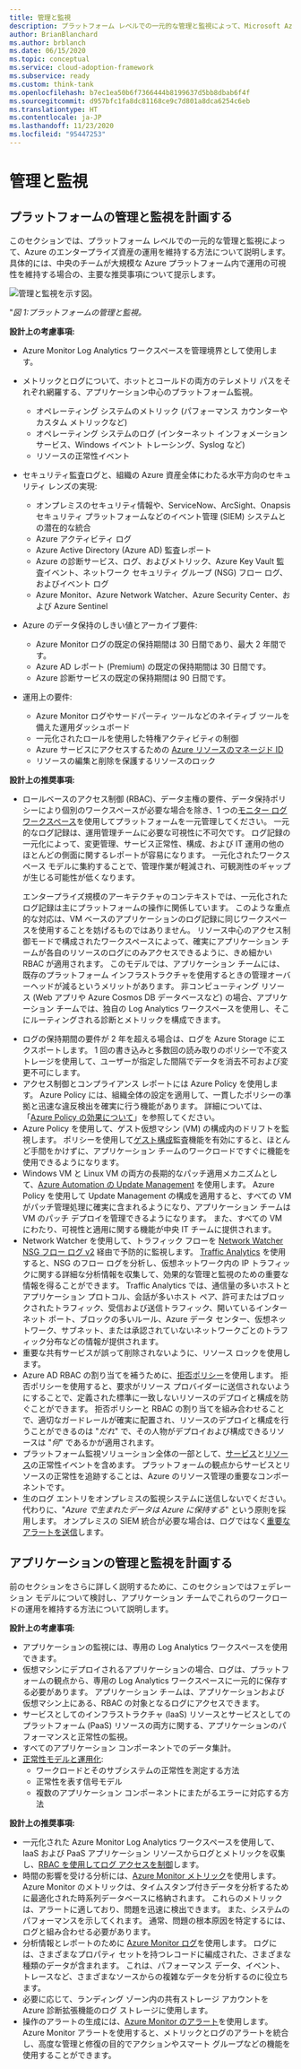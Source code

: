```yaml
---
title: 管理と監視
description: プラットフォーム レベルでの一元的な管理と監視によって、Microsoft Azure のエンタープライズ資産の運用を維持する方法について説明します。
author: BrianBlanchard
ms.author: brblanch
ms.date: 06/15/2020
ms.topic: conceptual
ms.service: cloud-adoption-framework
ms.subservice: ready
ms.custom: think-tank
ms.openlocfilehash: b7ec1ea50b6f7366444b8199637d5bb8dbab6f4f
ms.sourcegitcommit: d957bfc1fa8dc81168ce9c7d801a8dca6254c6eb
ms.translationtype: HT
ms.contentlocale: ja-JP
ms.lasthandoff: 11/23/2020
ms.locfileid: "95447253"
---
```

# <a name="management-and-monitoring"></a>管理と監視

## <a name="plan-platform-management-and-monitoring"></a>プラットフォームの管理と監視を計画する

このセクションでは、プラットフォーム レベルでの一元的な管理と監視によって、Azure のエンタープライズ資産の運用を維持する方法について説明します。 具体的には、中央のチームが大規模な Azure プラットフォーム内で運用の可視性を維持する場合の、主要な推奨事項について提示します。

![管理と監視を示す図。](./media/management-and-monitoring.png)

"_図 1:プラットフォームの管理と監視。_

<!-- cSpell:ignore syslogs SIEM -->

**設計上の考慮事項:**

- Azure Monitor Log Analytics ワークスペースを管理境界として使用します。
- メトリックとログについて、ホットとコールドの両方のテレメトリ パスをそれぞれ網羅する、アプリケーション中心のプラットフォーム監視。
  - オペレーティング システムのメトリック (パフォーマンス カウンターやカスタム メトリックなど)
  - オペレーティング システムのログ (インターネット インフォメーション サービス、Windows イベント トレーシング、Syslog など)
  - リソースの正常性イベント
- セキュリティ監査ログと、組織の Azure 資産全体にわたる水平方向のセキュリティ レンズの実現:
  - オンプレミスのセキュリティ情報や、ServiceNow、ArcSight、Onapsis セキュリティ プラットフォームなどのイベント管理 (SIEM) システムとの潜在的な統合
  - Azure アクティビティ ログ
  - Azure Active Directory (Azure AD) 監査レポート
  - Azure の診断サービス、ログ、およびメトリック、Azure Key Vault 監査イベント、ネットワーク セキュリティ グループ (NSG) フロー ログ、およびイベント ログ
  - Azure Monitor、Azure Network Watcher、Azure Security Center、および Azure Sentinel
- Azure のデータ保持のしきい値とアーカイブ要件:
  - Azure Monitor ログの既定の保持期間は 30 日間であり、最大 2 年間です。
  - Azure AD レポート (Premium) の既定の保持期間は 30 日間です。
  - Azure 診断サービスの既定の保持期間は 90 日間です。

- 運用上の要件:
  - Azure Monitor ログやサードパーティ ツールなどのネイティブ ツールを備えた運用ダッシュボード
  - 一元化されたロールを使用した特権アクティビティの制御
  - Azure サービスにアクセスするための [Azure リソースのマネージド ID](/azure/active-directory/managed-identities-azure-resources/overview)
  - リソースの編集と削除を保護するリソースのロック

**設計上の推奨事項:**

- ロールベースのアクセス制御 (RBAC)、データ主権の要件、データ保持ポリシーにより個別のワークスペースが必要な場合を除き、1 つの[モニター ログ ワークスペース](/azure/azure-monitor/platform/design-logs-deployment)を使用してプラットフォームを一元管理してください。 一元的なログ記録は、運用管理チームに必要な可視性に不可欠です。 ログ記録の一元化によって、変更管理、サービス正常性、構成、および IT 運用の他のほとんどの側面に関するレポートが容易になります。 一元化されたワークスペース モデルに集約することで、管理作業が軽減され、可観測性のギャップが生じる可能性が低くなります。

    エンタープライズ規模のアーキテクチャのコンテキストでは、一元化されたログ記録は主にプラットフォームの操作に関係しています。 このような重点的な対応は、VM ベースのアプリケーションのログ記録に同じワークスペースを使用することを妨げるものではありません。 リソース中心のアクセス制御モードで構成されたワークスペースによって、確実にアプリケーション チームが各自のリソースのログにのみアクセスできるように、きめ細かい RBAC が適用されます。 このモデルでは、アプリケーション チームには、既存のプラットフォーム インフラストラクチャを使用するときの管理オーバーヘッドが減るというメリットがあります。 非コンピューティング リソース (Web アプリや Azure Cosmos DB データベースなど) の場合、アプリケーション チームでは、独自の Log Analytics ワークスペースを使用し、そこにルーティングされる診断とメトリックを構成できます。

<!-- docutune:ignore WORM -->

- ログの保持期間の要件が 2 年を超える場合は、ログを Azure Storage にエクスポートします。 1 回の書き込みと多数回の読み取りのポリシーで不変ストレージを使用して、ユーザーが指定した間隔でデータを消去不可および変更不可にします。
- アクセス制御とコンプライアンス レポートには Azure Policy を使用します。 Azure Policy には、組織全体の設定を適用して、一貫したポリシーの準拠と迅速な違反検出を確実に行う機能があります。 詳細については、「[Azure Policy の効果について](/azure/governance/policy/concepts/effects)」を参照してください。
- Azure Policy を使用して、ゲスト仮想マシン (VM) の構成内のドリフトを監視します。 ポリシーを使用して[ゲスト構成](/azure/governance/policy/concepts/guest-configuration)監査機能を有効にすると、ほとんど手間をかけずに、アプリケーション チームのワークロードですぐに機能を使用できるようになります。
- Windows VM と Linux VM の両方の長期的なパッチ適用メカニズムとして、[Azure Automation の Update Management](/azure/automation/update-management/overview) を使用します。 Azure Policy を使用して Update Management の構成を適用すると、すべての VM がパッチ管理処理に確実に含まれるようになり、アプリケーション チームは VM のパッチ デプロイを管理できるようになります。 また、すべての VM にわたり、可視性と適用に関する機能が中央 IT チームに提供されます。
- Network Watcher を使用して、トラフィック フローを [Network Watcher NSG フロー ログ v2](/azure/network-watcher/network-watcher-nsg-flow-logging-overview) 経由で予防的に監視します。 [Traffic Analytics](/azure/network-watcher/traffic-analytics) を使用すると、NSG のフロー ログを分析し、仮想ネットワーク内の IP トラフィックに関する詳細な分析情報を収集して、効果的な管理と監視のための重要な情報を得ることができます。 Traffic Analytics では、通信量の多いホストとアプリケーション プロトコル、会話が多いホスト ペア、許可またはブロックされたトラフィック、受信および送信トラフィック、開いているインターネット ポート、ブロックの多いルール、Azure データ センター、仮想ネットワーク、サブネット、または承認されていないネットワークごとのトラフィック分布などの情報が提供されます。
- 重要な共有サービスが誤って削除されないように、リソース ロックを使用します。
- Azure AD RBAC の割り当てを補うために、[拒否ポリシー](/azure/governance/policy/concepts/effects#deny)を使用します。 拒否ポリシーを使用すると、要求がリソース プロバイダーに送信されないようにすることで、定義された標準に一致しないリソースのデプロイと構成を防ぐことができます。 拒否ポリシーと RBAC の割り当てを組み合わせることで、適切なガードレールが確実に配置され、リソースのデプロイと構成を行うことができるのは "_だれ_" で、その人物がデプロイおよび構成できるリソースは "_何_" であるかが適用されます。
- プラットフォーム監視ソリューション全体の一部として、[サービス](/azure/service-health/service-health-overview)と[リソース](/azure/service-health/resource-health-overview)の正常性イベントを含めます。 プラットフォームの観点からサービスとリソースの正常性を追跡することは、Azure のリソース管理の重要なコンポーネントです。
- 生のログ エントリをオンプレミスの監視システムに送信しないでください。 代わりに、"_Azure で生まれたデータは Azure に保持する_" という原則を採用します。 オンプレミスの SIEM 統合が必要な場合は、ログではなく[重要なアラートを送信](/azure/security-center/continuous-export)します。

## <a name="plan-for-application-management-and-monitoring"></a>アプリケーションの管理と監視を計画する

前のセクションをさらに詳しく説明するために、このセクションではフェデレーション モデルについて検討し、アプリケーション チームでこれらのワークロードの運用を維持する方法について説明します。

**設計上の考慮事項:**

- アプリケーションの監視には、専用の Log Analytics ワークスペースを使用できます。
- 仮想マシンにデプロイされるアプリケーションの場合、ログは、プラットフォームの観点から、専用の Log Analytics ワークスペースに一元的に保存する必要があります。 アプリケーション チームは、アプリケーションおよび仮想マシン上にある、RBAC の対象となるログにアクセスできます。
- サービスとしてのインフラストラクチャ (IaaS) リソースとサービスとしてのプラットフォーム (PaaS) リソースの両方に関する、アプリケーションのパフォーマンスと正常性の監視。
- すべてのアプリケーション コンポーネントでのデータ集計。
- [正常性モデルと運用化](../..//manage/monitor/cloud-models-monitor-overview.md):
  - ワークロードとそのサブシステムの正常性を測定する方法
  - 正常性を表す信号モデル
  - 複数のアプリケーション コンポーネントにまたがるエラーに対応する方法

**設計上の推奨事項:**

- 一元化された Azure Monitor Log Analytics ワークスペースを使用して、IaaS および PaaS アプリケーション リソースからログとメトリックを収集し、[RBAC を使用してログ アクセスを制御](/azure/azure-monitor/platform/design-logs-deployment#access-control-overview)します。
- 時間の影響を受ける分析には、[Azure Monitor メトリック](/azure/azure-monitor/platform/data-platform-metrics)を使用します。 Azure Monitor のメトリックは、タイムスタンプ付きデータを分析するために最適化された時系列データベースに格納されます。 これらのメトリックは、アラートに適しており、問題を迅速に検出できます。 また、システムのパフォーマンスを示してくれます。 通常、問題の根本原因を特定するには、ログと組み合わせる必要があります。
- 分析情報とレポートのために [Azure Monitor ログ](/azure/azure-monitor/platform/data-platform-logs)を使用します。 ログには、さまざまなプロパティ セットを持つレコードに編成された、さまざまな種類のデータが含まれます。 これは、パフォーマンス データ、イベント、トレースなど、さまざまなソースからの複雑なデータを分析するのに役立ちます。
- 必要に応じて、ランディング ゾーン内の共有ストレージ アカウントを Azure 診断拡張機能のログ ストレージに使用します。
- 操作のアラートの生成には、[Azure Monitor のアラート](/azure/azure-monitor/platform/alerts-overview)を使用します。 Azure Monitor アラートを使用すると、メトリックとログのアラートを統合し、高度な管理と修復の目的でアクションやスマート グループなどの機能を使用することができます。
